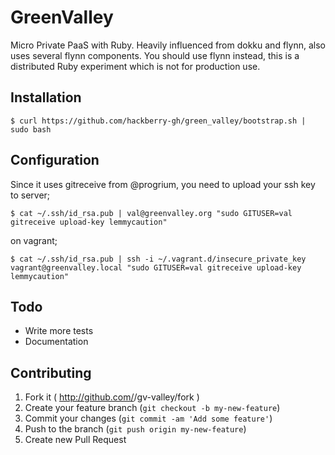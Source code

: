 # GreenValley

Micro Private PaaS with Ruby.
Heavily influenced from dokku and flynn, also uses several flynn components. You
should use flynn instead, this is a distributed Ruby experiment which is not for
production use.

## Installation

    $ curl https://github.com/hackberry-gh/green_valley/bootstrap.sh | sudo bash

## Configuration

Since it uses gitreceive from @progrium, you need to upload your ssh key to server;

    $ cat ~/.ssh/id_rsa.pub | val@greenvalley.org "sudo GITUSER=val gitreceive upload-key lemmycaution"

on vagrant;

    $ cat ~/.ssh/id_rsa.pub | ssh -i ~/.vagrant.d/insecure_private_key vagrant@greenvalley.local "sudo GITUSER=val gitreceive upload-key lemmycaution"
    
## Todo

- Write more tests
- Documentation


## Contributing

1. Fork it ( http://github.com/<my-github-username>/gv-valley/fork )
2. Create your feature branch (`git checkout -b my-new-feature`)
3. Commit your changes (`git commit -am 'Add some feature'`)
4. Push to the branch (`git push origin my-new-feature`)
5. Create new Pull Request


